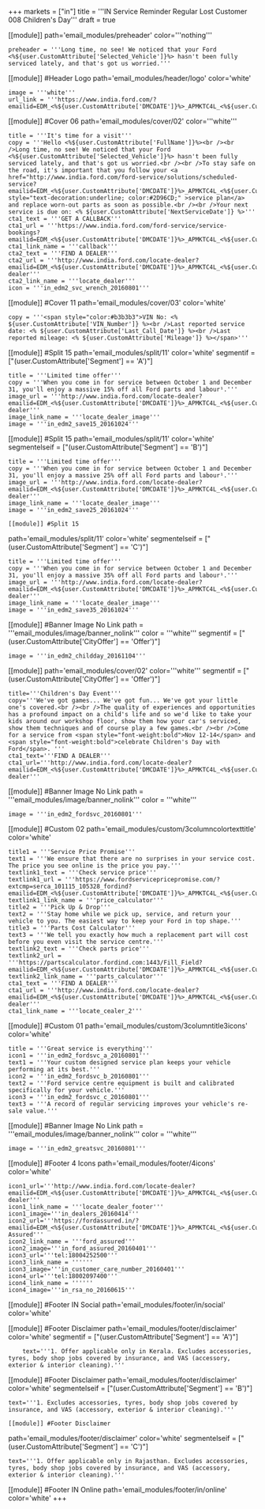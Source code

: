 +++
markets = ["in"]
title = '''IN Service Reminder Regular Lost Customer 008 Children's Day'''
draft = true

[[module]]
path='email_modules/preheader'
color='''nothing'''

	preheader = '''Long time, no see! We noticed that your Ford <%${user.CustomAttribute['Selected_Vehicle']}%> hasn't been fully serviced lately, and that's got us worried.'''

[[module]] #Header Logo
path='email_modules/header/logo'
color='white'

	image = '''white'''
	url_link = '''https://www.india.ford.com/?emailid=EDM_<%${user.CustomAttribute['DMCDATE']}%>_APMKTC4L_<%${user.CustomAttribute['DMCCAMPAIGN']}%>'''

[[module]] #Cover 06
path='email_modules/cover/02'
color='''white'''

	title = '''It's time for a visit'''
	copy = '''Hello <%${user.CustomAttribute['FullName']}%><br /><br />Long time, no see! We noticed that your Ford <%${user.CustomAttribute['Selected_Vehicle']}%> hasn't been fully serviced lately, and that's got us worried.<br /><br />To stay safe on the road, it's important that you follow your <a href="http://www.india.ford.com/ford-service/solutions/scheduled-service?emailid=EDM_<%${user.CustomAttribute['DMCDATE']}%>_APMKTC4L_<%${user.CustomAttribute['DMCCAMPAIGN']}%>" style="text-decoration:underline; color:#2D96CD;" >service plan</a> and replace worn-out parts as soon as possible.<br /><br />Your next service is due on: <% ${user.CustomAttribute['NextServiceDate']} %>'''
	cta1_text = '''GET A CALLBACK'''
	cta1_url = '''https://www.india.ford.com/ford-service/service-bookings?emailid=EDM_<%${user.CustomAttribute['DMCDATE']}%>_APMKTC4L_<%${user.CustomAttribute['DMCCAMPAIGN']}%>'''
	cta1_link_name = '''callback'''
	cta2_text = '''FIND A DEALER'''
	cta2_url = '''http://www.india.ford.com/locate-dealer?emailid=EDM_<%${user.CustomAttribute['DMCDATE']}%>_APMKTC4L_<%${user.CustomAttribute['DMCCAMPAIGN']}%>_locate-dealer'''
	cta2_link_name = '''locate_dealer'''
	icon = '''in_edm2_svc_wrench_20160801'''

[[module]] #Cover 11
path='email_modules/cover/03'
color='white'

	copy = '''<span style="color:#b3b3b3">VIN No: <% ${user.CustomAttribute['VIN_Number']} %><br />Last reported service date: <% ${user.CustomAttribute['Last_Call_Date']} %><br />Last reported mileage: <% ${user.CustomAttribute['Mileage']} %></span>'''

[[module]] #Split 15
path='email_modules/split/11'
color='white'
segmentif = ["(user.CustomAttribute['Segment'] == 'A')"]

	title = '''Limited time offer'''
	copy = '''When you come in for service between October 1 and December 31, you'll enjoy a massive 15% off all Ford parts and labour¹.'''
	image_url = '''http://www.india.ford.com/locate-dealer?emailid=EDM_<%${user.CustomAttribute['DMCDATE']}%>_APMKTC4L_<%${user.CustomAttribute['DMCCAMPAIGN']}%>_locate-dealer'''
	image_link_name = '''locate_dealer_image'''
	image = '''in_edm2_save15_20161024'''

[[module]] #Split 15
path='email_modules/split/11'
color='white'
segmentelseif = ["(user.CustomAttribute['Segment'] == 'B')"]

	title = '''Limited time offer'''
	copy = '''When you come in for service between October 1 and December 31, you'll enjoy a massive 25% off all Ford parts and labour¹.'''
	image_url = '''http://www.india.ford.com/locate-dealer?emailid=EDM_<%${user.CustomAttribute['DMCDATE']}%>_APMKTC4L_<%${user.CustomAttribute['DMCCAMPAIGN']}%>_locate-dealer'''
	image_link_name = '''locate_dealer_image'''
	image = '''in_edm2_save25_20161024'''

	[[module]] #Split 15
path='email_modules/split/11'
color='white'
segmentelseif = ["(user.CustomAttribute['Segment'] == 'C')"]

	title = '''Limited time offer'''
	copy = '''When you come in for service between October 1 and December 31, you'll enjoy a massive 35% off all Ford parts and labour¹.'''
	image_url = '''http://www.india.ford.com/locate-dealer?emailid=EDM_<%${user.CustomAttribute['DMCDATE']}%>_APMKTC4L_<%${user.CustomAttribute['DMCCAMPAIGN']}%>_locate-dealer'''
	image_link_name = '''locate_dealer_image'''
	image = '''in_edm2_save35_20161024'''

[[module]] #Banner Image No Link
path = '''email_modules/image/banner_nolink'''
color = '''white'''
segmentif = ["(user.CustomAttribute['CityOffer'] == 'Offer')"]

	image = '''in_edm2_childday_20161104'''

[[module]]
path='email_modules/cover/02'
color='''white'''
segmentif = ["(user.CustomAttribute['CityOffer'] == 'Offer')"]

	title='''Children's Day Event'''
	copy='''We've got games... We've got fun... We've got your little one's covered.<br /><br />The quality of experiences and opportunities has a profound impact on a child's life and so we'd like to take your kids around our workshop floor, show them how your car's serviced, show them techniques and of course play a few games.<br /><br />Come for a service from <span style="font-weight:bold">Nov 12-14</span> and <span style="font-weight:bold">celebrate Children's Day with Ford</span>. '''
	cta1_text='''FIND A DEALER'''
	cta1_url='''http://www.india.ford.com/locate-dealer?emailid=EDM_<%${user.CustomAttribute['DMCDATE']}%>_APMKTC4L_<%${user.CustomAttribute['DMCCAMPAIGN']}%>_locate-dealer'''


[[module]] #Banner Image No Link
path = '''email_modules/image/banner_nolink'''
color = '''white'''

	image = '''in_edm2_fordsvc_20160801'''

[[module]] #Custom 02
path='email_modules/custom/3columncolortexttitle'
color='white'

	title1 = '''Service Price Promise'''
	text1 = '''We ensure that there are no surprises in your service cost. The price you see online is the price you pay.'''
	textlink1_text = '''Check service price'''
	textlink1_url = '''https://www.fordservicepricepromise.com/?extcmp=serca_101115_105328_fordind?emailid=EDM_<%${user.CustomAttribute['DMCDATE']}%>_APMKTC4L_<%${user.CustomAttribute['DMCCAMPAIGN']}%>'''
	textlink1_link_name = '''price_calculator'''
	title2 = '''Pick Up & Drop'''
	text2 = '''Stay home while we pick up, service, and return your vehicle to you. The easiest way to keep your Ford in top shape.'''
	title3 = '''Parts Cost Calculator'''
	text3 = '''We tell you exactly how much a replacement part will cost before you even visit the service centre.'''
	textlink2_text = '''Check parts price'''
	textlink2_url = '''https://partscalculator.fordind.com:1443/Fill_Field?emailid=EDM_<%${user.CustomAttribute['DMCDATE']}%>_APMKTC4L_<%${user.CustomAttribute['DMCCAMPAIGN']}%>'''
	textlink2_link_name = '''parts_calculator'''
	cta1_text = '''FIND A DEALER'''
	cta1_url = '''http://www.india.ford.com/locate-dealer?emailid=EDM_<%${user.CustomAttribute['DMCDATE']}%>_APMKTC4L_<%${user.CustomAttribute['DMCCAMPAIGN']}%>_locate-dealer'''
	cta1_link_name = '''locate_cealer_2'''

[[module]] #Custom 01
path='email_modules/custom/3columntitle3icons'
color='white'

	title = '''Great service is everything'''
	icon1 = '''in_edm2_fordsvc_a_20160801'''
	text1 = '''Your custom designed service plan keeps your vehicle performing at its best.'''
	icon2 = '''in_edm2_fordsvc_b_20160801'''
	text2 = '''Ford service centre equipment is built and calibrated specifically for your vehicle.'''
	icon3 = '''in_edm2_fordsvc_c_20160801'''
	text3 = '''A record of regular servicing improves your vehicle's re-sale value.'''

[[module]] #Banner Image No Link
path = '''email_modules/image/banner_nolink'''
color = '''white'''

	image = '''in_edm2_greatsvc_20160801'''

[[module]] #Footer 4 Icons
path='email_modules/footer/4icons'
color='white'

	icon1_url='''http://www.india.ford.com/locate-dealer?emailid=EDM_<%${user.CustomAttribute['DMCDATE']}%>_APMKTC4L_<%${user.CustomAttribute['DMCCAMPAIGN']}%>_locate-dealer'''
	icon1_link_name = '''locate_dealer_footer'''
	icon1_image='''in_dealers_20160414'''
	icon2_url='''https://fordassured.in/?emailid=EDM_<%${user.CustomAttribute['DMCDATE']}%>_APMKTC4L_<%${user.CustomAttribute['DMCCAMPAIGN']}%>_Ford-Assured'''
	icon2_link_name = '''ford_assured'''
	icon2_image='''in_ford_assured_20160401'''
	icon3_url='''tel:18004252500'''
	icon3_link_name = ''''''
	icon3_image='''in_customer_care_number_20160401'''
	icon4_url='''tel:18002097400'''
	icon4_link_name = ''''''
	icon4_image='''in_rsa_no_20160615'''

[[module]] #Footer IN Social
path='email_modules/footer/in/social'
color='white'

[[module]] #Footer Disclaimer
path='email_modules/footer/disclaimer'
color='white'
segmentif = ["(user.CustomAttribute['Segment'] == 'A')"]

		text='''1. Offer applicable only in Kerala. Excludes accessories, tyres, body shop jobs covered by insurance, and VAS (accessory, exterior & interior cleaning).'''

[[module]] #Footer Disclaimer
path='email_modules/footer/disclaimer'
color='white'
segmentelseif = ["(user.CustomAttribute['Segment'] == 'B')"]

	text='''1. Excludes accessories, tyres, body shop jobs covered by insurance, and VAS (accessory, exterior & interior cleaning).'''

	[[module]] #Footer Disclaimer
path='email_modules/footer/disclaimer'
color='white'
segmentelseif = ["(user.CustomAttribute['Segment'] == 'C')"]

	text='''1. Offer applicable only in Rajasthan. Excludes accessories, tyres, body shop jobs covered by insurance, and VAS (accessory, exterior & interior cleaning).'''

[[module]] #Footer IN Online
path='email_modules/footer/in/online'
color='white'
+++
